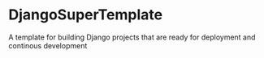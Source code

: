 # DjangoSuperTemplate
A template for building Django projects that are ready for deployment and continous development
